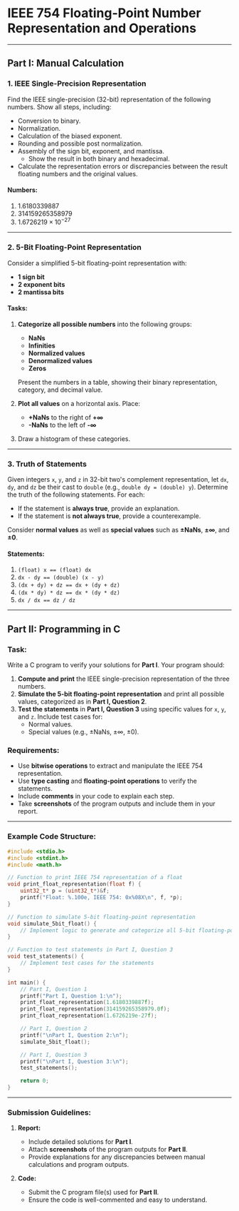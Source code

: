 # IEEE 754 Floating-Point Number Representation and Operations

---

## **Part I: Manual Calculation**

### **1. IEEE Single-Precision Representation**
Find the IEEE single-precision (32-bit) representation of the following numbers. Show all steps, including:
- Conversion to binary.
- Normalization.
- Calculation of the biased exponent.
- Rounding and possible post normalization.
- Assembly of the sign bit, exponent, and mantissa.
  - Show the result in both binary and hexadecimal.
- Calculate the representation errors or discrepancies between the result floating numbers and the original values.

#### Numbers:
1. $1.6180339887$
2. $314159265358979$
3. $1.6726219×10^{−27}$

---

### **2. 5-Bit Floating-Point Representation**
Consider a simplified 5-bit floating-point representation with:
- **1 sign bit**
- **2 exponent bits**
- **2 mantissa bits**

#### Tasks:
1. **Categorize all possible numbers** into the following groups:
   - **NaNs**
   - **Infinities**
   - **Normalized values**
   - **Denormalized values**
   - **Zeros**

   Present the numbers in a table, showing their binary representation, category, and decimal value.

2. **Plot all values** on a horizontal axis. Place:
   - **+NaNs** to the right of **+∞**
   - **-NaNs** to the left of **-∞**
3. Draw a histogram of these categories.

---

### **3. Truth of Statements**
Given integers `x`, `y`, and `z` in 32-bit two's complement representation, let `dx`, `dy`, and `dz` be their cast to `double` (e.g., `double dy = (double) y`). Determine the truth of the following statements. For each:
- If the statement is **always true**, provide an explanation.
- If the statement is **not always true**, provide a counterexample.

Consider **normal values** as well as **special values** such as **±NaNs**, **±∞**, and **±0**.

#### Statements:
1. `(float) x == (float) dx`
2. `dx - dy == (double) (x - y)`
3. `(dx + dy) + dz == dx + (dy + dz)`
4. `(dx * dy) * dz == dx * (dy * dz)`
5. `dx / dx == dz / dz`

---

## **Part II: Programming in C**

### **Task:**
Write a C program to verify your solutions for **Part I**. Your program should:
1. **Compute and print** the IEEE single-precision representation of the three numbers.
2. **Simulate the 5-bit floating-point representation** and print all possible values, categorized as in **Part I, Question 2**.
3. **Test the statements** in **Part I, Question 3** using specific values for `x`, `y`, and `z`. Include test cases for:
   - Normal values.
   - Special values (e.g., ±NaNs, ±∞, ±0).

### **Requirements:**
- Use **bitwise operations** to extract and manipulate the IEEE 754 representation.
- Use **type casting** and **floating-point operations** to verify the statements.
- Include **comments** in your code to explain each step.
- Take **screenshots** of the program outputs and include them in your report.

---

### **Example Code Structure:**

```c
#include <stdio.h>
#include <stdint.h>
#include <math.h>

// Function to print IEEE 754 representation of a float
void print_float_representation(float f) {
    uint32_t* p = (uint32_t*)&f;
    printf("Float: %.100e, IEEE 754: 0x%08X\n", f, *p);
}

// Function to simulate 5-bit floating-point representation
void simulate_5bit_float() {
    // Implement logic to generate and categorize all 5-bit floating-point numbers
}

// Function to test statements in Part I, Question 3
void test_statements() {
    // Implement test cases for the statements
}

int main() {
    // Part I, Question 1
    printf("Part I, Question 1:\n");
    print_float_representation(1.6180339887f);
    print_float_representation(314159265358979.0f);
    print_float_representation(1.6726219e-27f);

    // Part I, Question 2
    printf("\nPart I, Question 2:\n");
    simulate_5bit_float();

    // Part I, Question 3
    printf("\nPart I, Question 3:\n");
    test_statements();

    return 0;
}
```

---

### **Submission Guidelines:**
1. **Report:**
   - Include detailed solutions for **Part I**.
   - Attach **screenshots** of the program outputs for **Part II**.
   - Provide explanations for any discrepancies between manual calculations and program outputs.

2. **Code:**
   - Submit the C program file(s) used for **Part II**.
   - Ensure the code is well-commented and easy to understand.
